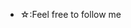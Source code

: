 - ☆:Feel free to follow me

<!---
ZivanPonyTown/ZivanPonyTown is a ✨ special ✨ repository because its `README.md` (this file) appears on your GitHub profile.
You can click the Preview link to take a look at your changes.
--->

